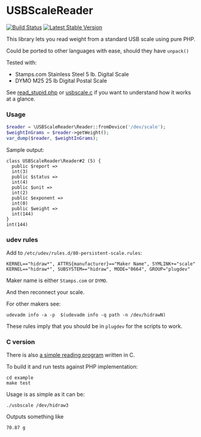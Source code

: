 # USBScaleReader

[![Build Status](https://travis-ci.org/sanmai/usb-scale-reader.svg?branch=master)](https://travis-ci.org/sanmai/usb-scale-reader) 
[![Latest Stable Version](https://poser.pugx.org/sanmai/usb-scale-reader/v/stable)](https://packagist.org/packages/sanmai/usb-scale-reader)

This library lets you read weight from a standard USB scale using pure PHP. 
 
Could be ported to other languages with ease, should they have `unpack()`
 
Tested with:
 - Stamps.com Stainless Steel 5 lb. Digital Scale
 - DYMO M25 25 lb Digital Postal Scale

See [read_stupid.php](example/read_stupid.php) or [usbscale.c](example/usbscale.c) if you want to understand how it works at a glance.

### Usage

```php
$reader = \USBScaleReader\Reader::fromDevice('/dev/scale');
$weightInGrams = $reader->getWeight();
var_dump($reader, $weightInGrams);
```

Sample output:

	class USBScaleReader\Reader#2 (5) {
	  public $report =>
	  int(3)
	  public $status =>
	  int(4)
	  public $unit =>
	  int(2)
	  public $exponent =>
	  int(0)
	  public $weight =>
	  int(144)
	}
	int(144)


### udev rules

Add to `/etc/udev/rules.d/80-persistent-scale.rules`:

    KERNEL=="hidraw*", ATTRS{manufacturer}=="Maker Name", SYMLINK+="scale"
    KERNEL=="hidraw*", SUBSYSTEM=="hidraw", MODE="0664", GROUP="plugdev"

Maker name is either `Stamps.com` or `DYMO`.

And then reconnect your scale.

For other makers see:

    udevadm info -a -p  $(udevadm info -q path -n /dev/hidrawN)

These rules imply that you should be in `plugdev` for the scripts to work.

### C version

There is also [a simple reading program](example/usbscale.c) written in C.

To build it and run tests against PHP implementation:

	cd example
	make test

Usage is as simple as it can be:

	./usbscale /dev/hidraw3

Outputs something like

	70.87 g

